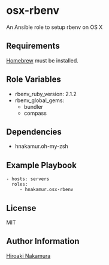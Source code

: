 osx-rbenv
=========

An Ansible role to setup rbenv on OS X

Requirements
------------

[Homebrew](http://brew.sh/) must be installed.

Role Variables
--------------

- rbenv_ruby_version: 2.1.2
- rbenv_global_gems:
  - bundler
  - compass

Dependencies
------------

- hnakamur.oh-my-zsh

Example Playbook
----------------

    - hosts: servers
      roles:
         - hnakamur.osx-rbenv

License
-------

MIT

Author Information
------------------

[Hiroaki Nakamura]( http://hnakamur.github.io/ )
